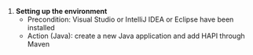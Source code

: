 1. **Setting up the environment**
   - Precondition: Visual Studio or IntelliJ IDEA or Eclipse have been installed
   - Action (Java): create a new Java application and add HAPI through Maven
